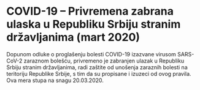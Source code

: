 # COVID-19 – Privremena zabrana ulaska u Republiku Srbiju stranim državljanima (mart 2020)

Dopunom odluke o proglašenju bolesti COVID-19 izazvane virusom SARS-CoV-2 zaraznom bolešću, privremeno je zabranjen ulazak u Republiku Srbiju stranim državljanima, radi zaštite od unošenja zaraznih bolesti na teritoriju Republike Srbije, s tim da su propisane i izuzeci od ovog pravila.
Ova mera stupa na snagu 20.03.2020.
